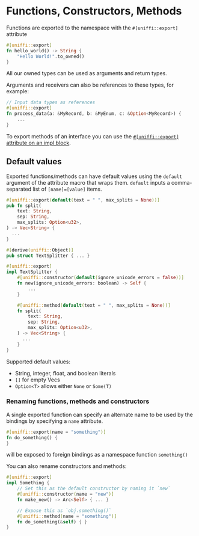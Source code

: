 # Functions, Constructors, Methods

Functions are exported to the namespace with the `#[uniffi::export]` attribute

```rust
#[uniffi::export]
fn hello_world() -> String {
    "Hello World!".to_owned()
}
```

All our owned types can be used as arguments and return types.

Arguments and receivers can also be references to these types, for example:

```rust
// Input data types as references
#[uniffi::export]
fn process_data(a: &MyRecord, b: &MyEnum, c: &Option<MyRecord>) {
    ...
}
```

To export methods of an interface you can use the [`#[uniffi::export]` attribute on an impl block](./interfaces.md).

## Default values

Exported functions/methods can have default values using the `default` argument of the attribute macro that wraps them.
`default` inputs a comma-separated list of `[name]=[value]` items.

```rust
#[uniffi::export(default(text = " ", max_splits = None))]
pub fn split(
    text: String,
    sep: String,
    max_splits: Option<u32>,
) -> Vec<String> {
  ...
}

#[derive(uniffi::Object)]
pub struct TextSplitter { ... }

#[uniffi::export]
impl TextSplitter {
    #[uniffi::constructor(default(ignore_unicode_errors = false))]
    fn new(ignore_unicode_errors: boolean) -> Self {
        ...
    }

    #[uniffi::method(default(text = " ", max_splits = None))]
    fn split(
        text: String,
        sep: String,
        max_splits: Option<u32>,
    ) -> Vec<String> {
      ...
    }
}
```

Supported default values:

  - String, integer, float, and boolean literals
  - `[]` for empty Vecs
  - `Option<T>` allows either `None` or `Some(T)`

### Renaming functions, methods and constructors

A single exported function can specify an alternate name to be used by the bindings by specifying a `name` attribute.

```rust
#[uniffi::export(name = "something")]
fn do_something() {
}
```
will be exposed to foreign bindings as a namespace function `something()`

You can also rename constructors and methods:
```rust
#[uniffi::export]
impl Something {
    // Set this as the default constructor by naming it `new`
    #[uniffi::constructor(name = "new")]
    fn make_new() -> Arc<Self> { ... }

    // Expose this as `obj.something()`
    #[uniffi::method(name = "something")]
    fn do_something(&self) { }
}
```
